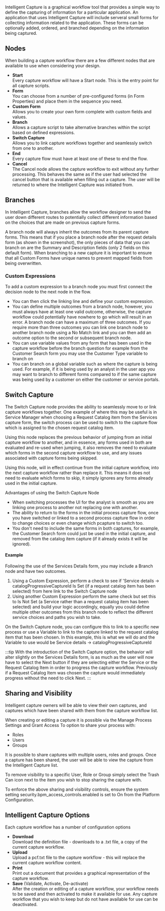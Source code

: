 Intelligent Capture is a graphical workflow tool that provides a simple way to define the capturing of information for a particular application. An application that uses Intelligent Capture will include serveral small forms for collecting information related to the application. These forms can be optionally added, ordered, and branched depending on the information being captured.

## Nodes
When building a capture workflow there are a few different nodes that are available to use when considering your design.

* **Start**<br>Every capture workflow will have a Start node. This is the entry point for all capture scripts.
* **Form**<br>You can choose from a number of pre-configured forms (in Form Properties) and place them in the sequence you need.
* **Custom Form**<br>Allows you to create your own form complete with custom fields and values.
* **Branch**<br>Allows a capture script to take alternative branches within the script based on defined expressions.
* **Switch Capture**<br>Allows you to link capture workflows together and seamlessly switch from one to another.
* **End**<br>Every capture flow must have at least one of these to end the flow.
* **Cancel**<br>The Cancel node allows the capture workflow to exit without any further processing. This behaves the same as if the user had selected the cancel button that is available when filling out a capture. The user will be returned to where the Intelligent Capture was initiated from.

## Branches
In Intelligent Capture, branches allow the workflow designer to send the user down different routes to potentially collect different information based on the choices that are made on previous capture forms.

A branch node will always inherit the outcomes from its parent capture forms. This means that if you place a branch node after the request details form (as shown in the screenshot), the only pieces of data that you can branch on are the Summary and Description fields (only 2 fields on this default form).
When branching to a new capture it is important to ensure that all Custom Forms have unique names to prevent mapped fields from being overwritten.

### Custom Expressions
To add a custom expression to a branch node you must first connect the decision node to the next node in the flow.
* You can then click the linking line and define your custom expression.
* You can define multiple outcomes from a branch node, however, you must always have at least one valid outcome, otherwise, the capture workflow could potentially have nowhere to go which will result in an error.
A branch node can have a maximum of three outcomes. If you require more than three outcomes you can link one branch node to another branch node using a No Match link and you can then add an outcome option to the second or subsequent branch node.
* You can use variable values from any form that has been used in the capture workflow before the branch question for example from the Customer Search form you may use the Customer Type variable to branch on
* You can branch on a global variable such as where the capture is being used. For example, if it is being used by an analyst in the user app you may want to branch to different forms compared to if the same capture was being used by a customer on either the customer or service portals.


## Switch Capture
The Switch Capture node provides the ability to seamlessly move to or link capture workflows together. One example of where this may be useful is in Service Manager when choosing a Request Catalog item from the Services capture form, the switch process can be used to switch to the capture flow which is assigned to the chosen request catalog item.

Using this node replaces the previous behavior of jumping from an initial capture workflow to another, and in essence, any forms used in both are evaluated and re-used when jumping, it also removes the need to evaluate which forms in the second capture workflow to use, and any issues associated with capture forms being skipped.

Using this node, will in effect continue from the initial capture workflow, into the next capture workflow rather than replace it. This means it does not need to evaluate which forms to skip, it simply ignores any forms already used in the initial capture.

Advantages of using the Switch Capture Node
* When switching processes the UI for the analyst is smooth as you are linking one process to another not replacing one with another.
* The ability to return to the forms in the initial process capture flow, once you have switched or linked to a second process capture flow in order to change choices or even change which pcapture to switch too.
* You don't need to include the same forms in both captures, for example, the Customer Search form could just be used in the initial capture, and removed from the catalog item capture (if it already exists it will be ignored).

#### Example
Following the use of the Services Details form, you may include a Branch node and have two outcomes.

1. Using a Custom Expression, perform a check to see if 'Service details -> catalogProgressiveCaptureId Is Set (if a request catalog item has been selected) from here link to the Switch Capture node
2. Using another Custom Expression perform the same check but set this to Is Not Set (a Service rather than a request catalog item has been selected) and build your logic accordingly, equally you could define multiple other outcomes from this branch node to reflect the different service choices and paths you wish to take.

On the Switch Capture node, you can configure this to link to a specific new process or use a Variable to link to the capture linked to the request catalog item that has been chosen. In this example, this is what we will do and the Variable to use would be Service details -> catalogProgressiveCaptureId

:::tip
With the introduction of the Switch Capture option, the behavior will alter slightly on the Services Details form, is as much as the user will now have to select the Next button if they are selecting either the Service or the Request Catalog Item in order to progress the capture workflow. Previously if a Request Catalog Item was chosen the capture would immediately progress without the need to click Next.
:::

## Sharing and Visibility
Intelligent capture owners will be able to view their own captures, and captures which have been shared with them from the capture workflow list.

When creating or editing a capture it is possible via the Manage Process Settings and Grant Access To option to share your process with:

* Roles
* Users
* Groups

It is possible to share captures with multiple users, roles and groups. Once a capture has been shared, the user will be able to view the capture from the Intelligent Capture list.

To remove visibility to a specific User, Role or Group simply select the Trash Can icon next to the item you wish to stop sharing the capture with.

To enforce the above sharing and visibility controls, ensure the system setting security.bpm_access_controls.enabled is set to On from the Platform Configuration.

## Intelligent Capture Options
Each capture workflow has a number of configuration options

* **Download**<br>Download the definition file - downloads to a .txt file, a copy of the current capture workflow.
* **Upload**<br>Upload a pcf.txt file to the capture workflow - this will replace the current capture workflow content.
* **Print**<br>Print out a document that provides a graphical representation of the capture workflow.
* **Save** (Validate, Activate, De-activate)<br>After the creation or editing of a capture workflow, your workflow needs to be saved and then activated to make it available for use. Any capture workflow that you wish to keep but do not have available for use can be deactivated.